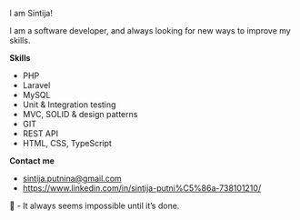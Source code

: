 I am Sintija!

I am a software developer, and always looking for new ways to improve my skills.

**Skills**
* PHP
* Laravel
* MySQL
* Unit & Integration testing
* MVC, SOLID & design patterns
* GIT
* REST API
* HTML, CSS, TypeScript 


**Contact me**
* sintija.putnina@gmail.com
* https://www.linkedin.com/in/sintija-putni%C5%86a-738101210/

🤟 - It always seems impossible until it’s done.
